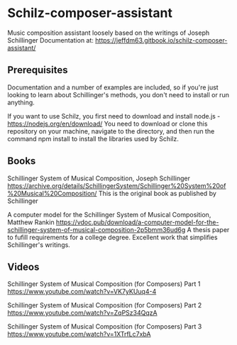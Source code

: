 # Schilz-composer-assistant
Music composition assistant loosely based on the writings of Joseph Schillinger
Documentation at: https://jeffdm63.gitbook.io/schilz-composer-assistant/

## Prerequisites
Documentation and a number of examples are included, so if you're just looking to learn about Schillinger's methods, you don't need to install or run anything.

If you want to use Schilz, you first need to download and install node.js - https://nodejs.org/en/download/
You need to download or clone this repository on your machine, navigate to the directory, and then run the command
npm install to install the libraries used by Schilz.


## Books 
Schillinger System of Musical Composition, Joseph Schillinger
https://archive.org/details/SchillingerSystem/Schillinger%20System%20of%20Musical%20Composition/
This is the original book as published by Schillinger

A computer model for the Schillinger System of Musical Composition, Matthew Rankin
https://vdoc.pub/download/a-computer-model-for-the-schillinger-system-of-musical-composition-2p5bmm36ud6g
A thesis paper to fufill requirements for a college degree. Excellent work that simplifies Schillinger's writings.

## Videos
Schillinger System of Musical Composition (for Composers) Part 1
https://www.youtube.com/watch?v=VK7yKUuq4-4

Schillinger System of Musical Composition (for Composers) Part 2
https://www.youtube.com/watch?v=ZqPSz34QqzA

Schillinger System of Musical Composition (for Composers) Part 3
https://www.youtube.com/watch?v=1XTrfLc7xbA
